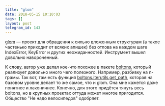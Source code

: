 ```yaml
---
title: "glom"
date: 2018-05-15 10:10:03
tags: []
layout: post
telegram_id: 143
---
```


[glom](https://glom.readthedocs.io/en/latest/) — проект для обращения к сильно вложенным структурам (а такое частенько приходит от всяких апишек) без отлова на каждом шаге IndexError, KeyError и других неожиданностей. Инструмент вышел довольно навороченный.

К слову, автор уже делал кое-что похожее в пакете [boltons](https://boltons.readthedocs.io/en/latest/), который реализует довольно много чего полезного. Например, разбивку на n-грамы. Так вот, там есть функция [boltons.iterutils.get_path](https://boltons.readthedocs.io/en/latest/iterutils.html#boltons.iterutils.get_path), которая на базовом уровне делает то же самое, что и glom. Она мне кажется даже понятнее и лаконичнее. Конечно, для этого придётся тянуть весь boltons, но в крупных проектах оттуда может многое пригодится. Общество "Не надо велосипедов" одобряет.
